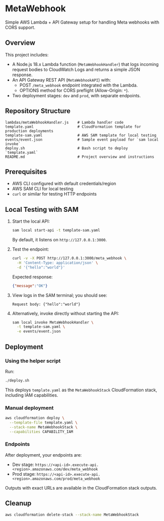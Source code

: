 # MetaWebhook

Simple AWS Lambda + API Gateway setup for handling Meta webhooks with CORS support.

## Overview

This project includes:
- A Node.js 18.x Lambda function (`MetaWebhookHandler`) that logs incoming request bodies to CloudWatch Logs and returns a simple JSON response.
- An API Gateway REST API (`MetaWebhookAPI`) with:
  - POST `/meta_webhook` endpoint integrated with the Lambda.
  - OPTIONS method for CORS preflight (Allow-Origin: `*`).
- Two deployment stages: `dev` and `prod`, with separate endpoints.

## Repository Structure
```
lambdas/metaWebhookHandler.js    # Lambda handler code
template.yaml                    # CloudFormation template for production deployments
template-sam.yaml                # AWS SAM template for local testing
events/event.json                # Sample event payload for `sam local invoke`
deploy.sh                        # Bash script to deploy `template.yaml`
README.md                        # Project overview and instructions
```

## Prerequisites
- AWS CLI configured with default credentials/region
- AWS SAM CLI for local testing
- `curl` or similar for testing HTTP endpoints

## Local Testing with SAM
1. Start the local API:
   ```bash
   sam local start-api -t template-sam.yaml
   ```
   By default, it listens on `http://127.0.0.1:3000`.

2. Test the endpoint:
   ```bash
   curl -v -X POST http://127.0.0.1:3000/meta_webhook \
     -H 'Content-Type: application/json' \
     -d '{"hello":"world"}'
   ```
   Expected response:
   ```json
   {"message":"OK"}
   ```

3. View logs in the SAM terminal; you should see:
   ```
   Request body: {"hello":"world"}
   ```

4. Alternatively, invoke directly without starting the API:
   ```bash
   sam local invoke MetaWebhookHandler \
     -t template-sam.yaml \
     -e events/event.json
   ```

## Deployment
### Using the helper script
Run:
```bash
./deploy.sh
```
This deploys `template.yaml` as the `MetaWebhookStack` CloudFormation stack, including IAM capabilities.

### Manual deployment
```bash
aws cloudformation deploy \
  --template-file template.yaml \
  --stack-name MetaWebhookStack \
  --capabilities CAPABILITY_IAM
```

### Endpoints
After deployment, your endpoints are:
- Dev stage: `https://<api-id>.execute-api.<region>.amazonaws.com/dev/meta_webhook`
- Prod stage: `https://<api-id>.execute-api.<region>.amazonaws.com/prod/meta_webhook`

Outputs with exact URLs are available in the CloudFormation stack outputs.

## Cleanup
```bash
aws cloudformation delete-stack --stack-name MetaWebhookStack
```